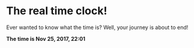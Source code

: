# The real time clock!

Ever wanted to know what the time is? Well, your journey is about to end!

**The time is Nov 25, 2017, 22:01**